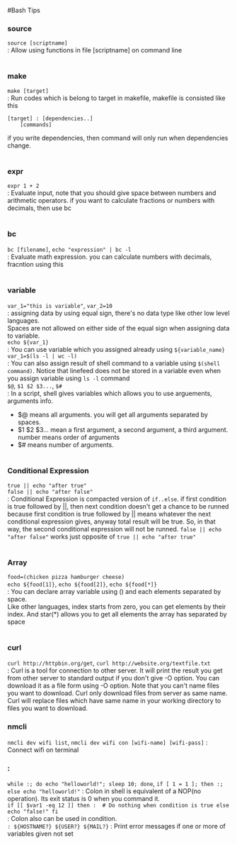 #Bash Tips

### source
`source [scriptname]`<br>
 : Allow using functions in file [scriptname] on command line 
<br><br>

### make
`make [target]`<br>
 : Run codes which is belong to target in makefile,
makefile is consisted like this
``` 
[target] : [dependencies..]
	[commands]
```
if you write dependencies, then command will only run when dependencies change.
<br><br>

### expr
`expr 1 + 2`<br>
 : Evaluate input, note that you should give space between numbers and arithmetic operators.
if you want to calculate fractions or numbers with decimals, then use bc
<br><br>

### bc
`bc [filename]`, `echo "expression" | bc -l`<br>
 : Evaluate math expression. you can calculate numbers with decimals, fracntion using this
<br><br>

### variable
`var_1="this is variable"`, `var_2=10`<br>
 : assigning data by using equal sign, there's no data type like other low level languages.<br>
Spaces are not allowed on either side of the equal sign when assigning data to variable.<br>
`echo ${var_1}`<br>
 : You can use variable which you assigned already using `${variable_name}`<br>
`var_1=$(ls -l | wc -l)`<br>
 : You can also assign result of shell command to a variable using `$(shell command)`.
Notice that linefeed does not be stored in a variable even when you assign variable using `ls -l` command<br>
`$@`, `$1 $2 $3...`, `$#`<br>
 : In a script, shell gives variables which allows you to use arguements, arguments info.<br>
- $@ means all arguments. you will get all arguments separated by spaces.<br>
- $1 $2 $3... mean a first argument, a second argument, a third argument. number means order of arguments<br>
- $# means number of arguments.
<br><br>

### Conditional Expression
`true || echo "after true"`<br>
`false || echo "after false"`<br>
 : Conditional Expression is compacted version of `if..else`. if first condition is true followed by ||, then next condition doesn't get a chance to be runned
 because first condition is true followed by || means whatever the next conditional expression gives, anyway total result will be true. So, in that way, 
the second conditional expression will not be runned. `false || echo "after false"` works just opposite of `true || echo "after true"`
<br><br>

### Array
`food=(chicken pizza hamburger cheese)`<br>
`echo ${food[1]}`, `echo ${food[2]}`, `echo ${food[*]}`<br>
 : You can declare array variable using () and each elements separated by space.<br>
Like other languages, index starts from zero, you can get elements by their index. And star(*) allows you to get all elements the array has separated by space 
<br><br>

### curl
`curl http://httpbin.org/get`, `curl http://website.org/textfile.txt`<br>
 : Curl is a tool for connection to other server. It will print the result you get from other server to standard output if you don't give -O option. You can download it as a file form using -O option. Note that you can't name files you want to download. Curl only download files from server as same name. Curl will replace files which have same name in your working directory to files you want to download.

### nmcli
`nmcli dev wifi list`, `nmcli dev wifi con [wifi-name] [wifi-pass]`
 : Connect wifi on terminal

### :
` while :; do echo "helloworld!"; sleep 10; done `, `if [ 1 = 1 ]; then :; else echo "helloworld!"`
 : Colon in shell is equivalent of a NOP(no operation). Its exit status is 0 when you command it.<br>
``if [[ $var1 -eq 12 ]]
 then :  # Do nothing when condition is true
 else 
  echo "false!"
 fi`` <br>
 : Colon also can be used in condition.<br>
`: ${HOSTNAME?} ${USER?} ${MAIL?}`
 : Print error messages if one or more of variables given not set
